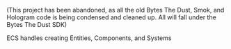 (This project has been abandoned, as all the old Bytes The Dust, Smok, and Hologram code is being condensed and cleaned up. All will fall under the Bytes The Dust SDK)

ECS handles creating Entities, Components, and Systems

